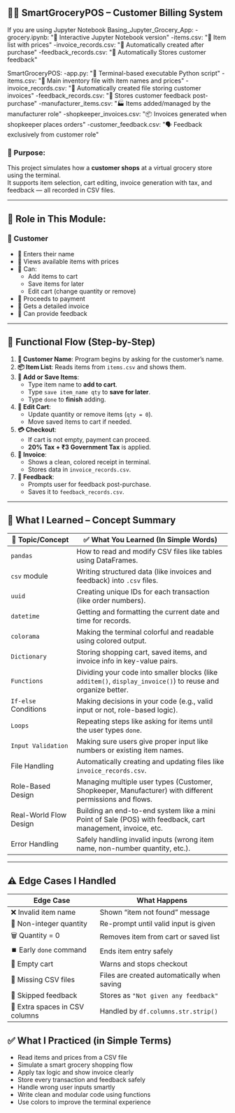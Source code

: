 ## 🧑‍💼 SmartGroceryPOS – Customer Billing System
If you are using Jupyter Notebook
Basing_Jupyter_Grocery_App:
  -grocery.ipynb: "📓 Interactive Jupyter Notebook version"
  -items.csv: "🧺 Item list with prices"
  -invoice_records.csv: "🧾 Automatically created after purchase"
  -feedback_records.csv: "💬 Automatically Stores customer feedback"

SmartGroceryPOS:
  -app.py: "🐍 Terminal-based executable Python script"
  -items.csv: "🧺 Main inventory file with item names and prices"
  -invoice_records.csv: "🧾 Automatically created file storing customer invoices"
  -feedback_records.csv: "💬 Stores customer feedback post-purchase"
  -manufacturer_items.csv: "🏭 Items added/managed by the manufacturer role"
  -shopkeeper_invoices.csv: "📦 Invoices generated when shopkeeper places orders"
  -customer_feedback.csv: "🗣️ Feedback exclusively from customer role"

### 🎯 Purpose:
This project simulates how a **customer shops** at a virtual grocery store using the terminal.  
It supports item selection, cart editing, invoice generation with tax, and feedback — all recorded in CSV files.

---
## 👥 Role in This Module:
### 🛒 Customer
- 🔹 Enters their name
- 🔹 Views available items with prices
- 🔹 Can:
  - Add items to cart
  - Save items for later
  - Edit cart (change quantity or remove)
- 🔹 Proceeds to payment
- 🔹 Gets a detailed invoice
- 🔹 Can provide feedback
---
## 🧩 Functional Flow (Step-by-Step)
1. **🧍 Customer Name**: Program begins by asking for the customer’s name.
2. **📦 Item List**: Reads items from `items.csv` and shows them.
3. **🛒 Add or Save Items**:
   - Type item name to **add to cart**.
   - Type `save item_name qty` to **save for later**.
   - Type `done` to **finish** adding.
4. **🧾 Edit Cart**:
   - Update quantity or remove items (`qty = 0`).
   - Move saved items to cart if needed.
5. **💳 Checkout**:
   - If cart is not empty, payment can proceed.
   - **20% Tax + ₹3 Government Tax** is applied.
6. **📄 Invoice**:
   - Shows a clean, colored receipt in terminal.
   - Stores data in `invoice_records.csv`.
7. **💬 Feedback**:
   - Prompts user for feedback post-purchase.
   - Saves it to `feedback_records.csv`.
---
## 📘 What I Learned – Concept Summary
| 🔢 Topic/Concept       | ✅ What You Learned (In Simple Words)                                                                         |
| ---------------------- | ------------------------------------------------------------------------------------------------------------ |
| `pandas`               | How to read and modify CSV files like tables using DataFrames.                                               |
| `csv` module           | Writing structured data (like invoices and feedback) into `.csv` files.                                      |
| `uuid`                 | Creating unique IDs for each transaction (like order numbers).                                               |
| `datetime`             | Getting and formatting the current date and time for records.                                                |
| `colorama`             | Making the terminal colorful and readable using colored output.                                              |
| `Dictionary`           | Storing shopping cart, saved items, and invoice info in key-value pairs.                                     |
| `Functions`            | Dividing your code into smaller blocks (like `additem()`, `display_invoice()`) to reuse and organize better. |
| `If-else` Conditions   | Making decisions in your code (e.g., valid input or not, role-based logic).                                  |
| `Loops`                | Repeating steps like asking for items until the user types `done`.                                           |
| `Input Validation`     | Making sure users give proper input like numbers or existing item names.                                     |
| File Handling          | Automatically creating and updating files like `invoice_records.csv`.                                        |
| Role-Based Design      | Managing multiple user types (Customer, Shopkeeper, Manufacturer) with different permissions and flows.      |
| Real-World Flow Design | Building an end-to-end system like a mini Point of Sale (POS) with feedback, cart management, invoice, etc.  |
| Error Handling         | Safely handling invalid inputs (wrong item name, non-number quantity, etc.).                                 |

---
## ⚠️ Edge Cases I Handled
| Edge Case                         | What Happens                                         |
|----------------------------------|------------------------------------------------------|
| ❌ Invalid item name             | Shown “item not found” message                      |
| 🔢 Non-integer quantity          | Re-prompt until valid input is given                |
| 🗑️ Quantity = 0                  | Removes item from cart or saved list                |
| ⏹️ Early `done` command          | Ends item entry safely                              |
| 🛒 Empty cart                    | Warns and stops checkout                            |
| 📁 Missing CSV files             | Files are created automatically when saving         |
| 💬 Skipped feedback              | Stores as `"Not given any feedback"`                |
| 🧹 Extra spaces in CSV columns   | Handled by `df.columns.str.strip()`                 |

## ✅ What I Practiced (in Simple Terms)
- Read items and prices from a CSV file  
- Simulate a smart grocery shopping flow  
- Apply tax logic and show invoice clearly  
- Store every transaction and feedback safely  
- Handle wrong user inputs smartly  
- Write clean and modular code using functions  
- Use colors to improve the terminal experience
